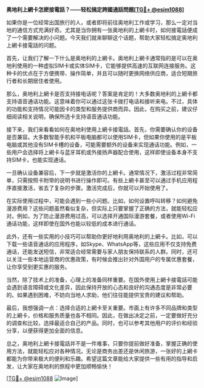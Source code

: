 **奥地利上網卡怎麽接電話？——轻松搞定跨國通話問題[[TG💪+ @esim1088](https://t.me/s/esim1088)]**

如果你是一位经常出国旅行的人，或者即将前往奥地利工作或学习，那么一定对当地的通信方式充满好奇。尤其是当你拥有一张奥地利的上網卡时，如何接電話便成了一个需要解决的小问题。今天我们就来聊聊这个话题，帮助大家轻松搞定奥地利上網卡接電話的问题。

首先，让我们了解一下什么是奥地利的上網卡。奥地利上網卡通常指的是可以在奥地利使用的一种虚拟SIM卡或实体SIM卡，它能够提供高速的互联网连接服务。这种卡的优点在于方便携带、操作简单，并且可以随时更换网络供应商，适合短期旅行者和长期居住者使用。

那么，奥地利上網卡是否支持接电话呢？答案是肯定的！大多数奥地利的上網卡都支持语音通话功能。这意味着你可以通过这张卡拨打电话和接听来电。不过，具体的功能和支持情况可能因卡的类型和服务提供商而异。因此，在购买之前，建议仔细阅读相关说明，确保所选卡支持语音通话功能。

接下来，我们来看看如何在奥地利使用上網卡接電話。首先，你需要确认你的设备是否兼容。大多数智能手机和平板电脑都可以使用SIM卡，但如果你使用的是平板电脑或其他没有SIM卡槽的设备，可能需要额外的设备来实现通话功能。例如，一些用户会选择将上網卡与蓝牙耳机或外接扬声器配合使用，这样即使设备本身不支持SIM卡，也能实现通话。

一旦确认设备兼容后，下一步就是激活你的上網卡。通常情况下，激活过程非常简单，只需按照卡附带的说明书进行操作即可。有些上網卡甚至可以通过手机应用程序直接激活，省去了复杂的步骤。激活完成后，你就可以开始使用了。

在实际使用过程中，可能会遇到一些小问题。比如，如何设置呼叫转移？如何避免漫游费用？这些问题虽然看似复杂，但实际上只要掌握了正确的方法，就能轻松应对。例如，为了防止漫游费用过高，可以选择开通国际漫游套餐，或者使用Wi-Fi通话功能，这样即使在国外也能以较低的成本进行通话。

此外，还有一些实用的小技巧可以帮助你更好地利用奥地利的上網卡。比如，可以下载一些语音通话的应用程序，如Skype、WhatsApp等，这些应用不仅支持免费通话，还能发送短信，非常适合经常需要与家人朋友保持联系的人群。同时，还可以关注一些本地运营商的优惠政策，有时候会推出针对外国用户的专属优惠套餐，让你享受到更实惠的服务。

当然，除了技术上的准备，心理上的准备同样重要。在国外使用上網卡接電話可能会遇到语言障碍或文化差异，因此保持开放的心态和良好的沟通态度是非常必要的。如果遇到困难，不妨向当地人求助，他们往往能提供宝贵的建议和帮助。

最后，我想强调一点：选择合适的上網卡至关重要。市面上有许多不同品牌和类型的上網卡，价格和服务质量也各不相同。因此，在做出决定之前，一定要做好充分的调查和比较，选择最适合自己的产品。同时，也可以参考其他用户的评价和经验分享，以便获得更加全面的信息。

总之，奥地利上網卡接電話并不是一件难事，只要你提前做好准备，掌握正确的使用方法，就能轻松应对各种情况。无论是商务出差还是休闲旅游，一张好的上網卡都能为你带来极大的便利和乐趣。希望这篇文章能给大家提供一些有用的指导和启发，让大家在奥地利的旅程中更加顺畅愉快！

[[TG💪+ @esim1088](https://t.me/s/esim1088) ![Image](https://i.postimg.cc/4NQfJmqS/Snipaste-2025-05-13-00-14-12.png)]